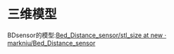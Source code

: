 # 三维模型

BDsensor的模型:[Bed_Distance_sensor/stl_size at new · markniu/Bed_Distance_sensor](https://github.com/markniu/Bed_Distance_sensor/tree/new/stl_size)